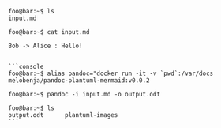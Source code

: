 ```console
foo@bar:~$ ls 
input.md

foo@bar:~$ cat input.md
````
```plantuml
Bob -> Alice : Hello!
```
````

```console
foo@bar:~$ alias pandoc="docker run -it -v `pwd`:/var/docs melobenja/pandoc-plantuml-mermaid:v0.0.2

foo@bar:~$ pandoc -i input.md -o output.odt

foo@bar:~$ ls
output.odt      plantuml-images
```

